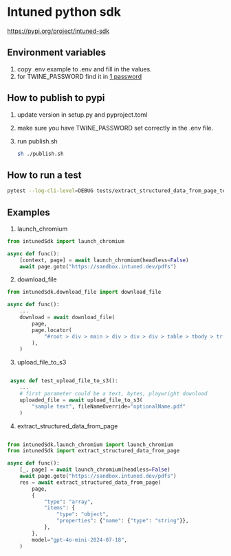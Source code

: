 # Intuned python sdk
https://pypi.org/project/intuned-sdk

## Environment variables
1. copy .env example to .env and fill in the values.
2. for TWINE_PASSWORD find it in [1 password](https://start.1password.com/open/i?a=LSGDSRBLLBDVTNTXSRB4PDRBS4&v=usfd3to6mz3p5ws2wu4seqqs4u&i=6yashi36b7twrepbvh5uc4iiwy&h=intuned.1password.com)
   
## How to publish to pypi
1. update version in setup.py and pyproject.toml
2. make sure you have TWINE_PASSWORD set correctly in the .env file.
3. run publish.sh

    ```bash
    sh ./publish.sh
    ```

## How to run a test

```bash
pytest --log-cli-level=DEBUG tests/extract_structured_data_from_page_test_e2e.py
```

## Examples
1. launch_chromium
```python
from intunedSdk import launch_chromium

async def func():
    [context, page] = await launch_chromium(headless=False)
    await page.goto("https://sandbox.intuned.dev/pdfs")
```

2. download_file
```python
from intunedSdk.download_file import download_file

async def func():
    ...
    download = await download_file(
        page,
        page.locator(
            "#root > div > main > div > div > div > table > tbody > tr:nth-child(1) > td:nth-child(4) > a"
        ),
    )

```

3. upload_file_to_s3
```python

 async def test_upload_file_to_s3():
    ...
    # first parameter could be a text, bytes, playwright download
    uploaded_file = await upload_file_to_s3(
        "sample text", fileNameOverride="optionalName.pdf"
    )
```

4. extract_structured_data_from_page
```python

from intunedSdk.launch_chromium import launch_chromium
from intunedSdk import extract_structured_data_from_page

async def func():
    [_, page] = await launch_chromium(headless=False)
    await page.goto("https://sandbox.intuned.dev/pdfs")
    res = await extract_structured_data_from_page(
        page,
        {
            "type": "array",
            "items": {
                "type": "object",
                "properties": {"name": {"type": "string"}},
            },
        },
        model="gpt-4o-mini-2024-07-18",
    )

```

